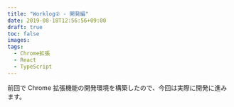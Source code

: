 ```yaml
---
title: "Worklog② - 開発編"
date: 2019-08-18T12:56:56+09:00
draft: true
toc: false
images:
tags:
  - Chrome拡張
  - React
  - TypeScript
---
```


前回で Chrome 拡張機能の開発環境を構築したので、今回は実際に開発に進みます。

##

